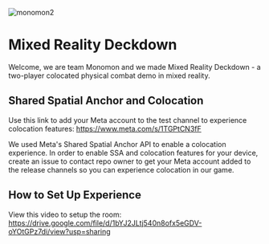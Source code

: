 ![monomon2](https://github.com/chengpatrick/Mixed-Reality-Deckdown/assets/57270044/62c7e353-d6bf-4de4-9f2b-6e7905f6cd89)

# Mixed Reality Deckdown

Welcome, we are team Monomon and we made Mixed Reality Deckdown - a two-player colocated physical combat demo in mixed reality. 

## Shared Spatial Anchor and Colocation
Use this link to add your Meta account to the test channel to experience colocation features: https://www.meta.com/s/1TGPtCN3fF

We used Meta's Shared Spatial Anchor API to enable a colocation experience. In order to enable SSA and colocation features for your device, create an issue to contact repo owner to get your Meta account added to the release channels so you can experience colocation in our game.

## How to Set Up Experience

View this video to setup the room:
https://drive.google.com/file/d/1bYJ2JLtj540n8ofx5eGDV-oYOtGPz7di/view?usp=sharing
